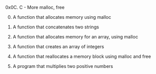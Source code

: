 0x0C. C - More malloc, free

0. A function that allocates memory using malloc

1. A function that concatenates two strings

2. A function that allocates memory for an array, using malloc

3. A function that creates an array of integers

4. A function that reallocates a memory block using malloc and free

5. A program that multiplies two positive numbers
